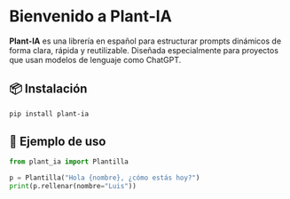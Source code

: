 # Bienvenido a Plant-IA

**Plant-IA** es una librería en español para estructurar prompts dinámicos de forma clara, rápida y reutilizable. Diseñada especialmente para proyectos que usan modelos de lenguaje como ChatGPT.

## 📦 Instalación

```bash
pip install plant-ia
```

## 🚀 Ejemplo de uso

```python
from plant_ia import Plantilla

p = Plantilla("Hola {nombre}, ¿cómo estás hoy?")
print(p.rellenar(nombre="Luis"))
```
